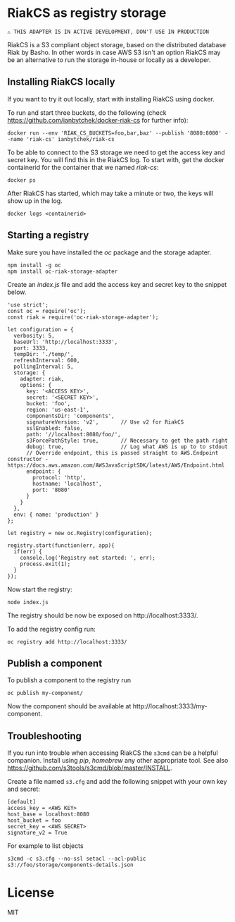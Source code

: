 # RiakCS as registry storage

`⚠️ THIS ADAPTER IS IN ACTIVE DEVELOPMENT, DON'T USE IN PRODUCTION`

RiakCS is a S3 compliant object storage, based on the distributed database Riak by Basho. In other words in case AWS S3 isn't an option RiakCS may be an alternative to run the storage in-house or locally as a developer.

## Installing RiakCS locally

If you want to try it out locally, start with installing RiakCS using docker.

To run and start three buckets, do the following (check https://github.com/ianbytchek/docker-riak-cs for further info):

```
docker run --env 'RIAK_CS_BUCKETS=foo,bar,baz' --publish '8080:8080' --name 'riak-cs' ianbytchek/riak-cs
```

To be able to connect to the S3 storage we need to get the access key and secret key. You will find this in the RiakCS log. To start with, get the docker containerid for the container that we named _riak-cs_:

```
docker ps
```

After RiakCS has started, which may take a minute or two, the keys will show up in the log. 

```
docker logs <containerid>
```

## Starting a registry

Make sure you have installed the _oc_ package and the storage adapter.

```
npm install -g oc
npm install oc-riak-storage-adapter
```

Create an _index.js_ file and add the access key and secret key to the snippet below.

```
'use strict';
const oc = require('oc');
const riak = require('oc-riak-storage-adapter');

let configuration = {
  verbosity: 5,
  baseUrl: 'http://localhost:3333',
  port: 3333,
  tempDir: './temp/',
  refreshInterval: 600,
  pollingInterval: 5,
  storage: {
    adapter: riak,
    options: {
      key: '<ACCESS KEY>',
      secret: '<SECRET KEY>',
      bucket: 'foo',
      region: 'us-east-1',
      componentsDir: 'components',
      signatureVersion: 'v2',       // Use v2 for RiakCS
      sslEnabled: false,
      path: '//localhost:8080/foo/', 
      s3ForcePathStyle: true,       // Necessary to get the path right
      debug: true,                  // Log what AWS is up to to stdout 
      // Override endpoint, this is passed straight to AWS.Endpoint constructor - https://docs.aws.amazon.com/AWSJavaScriptSDK/latest/AWS/Endpoint.html 
      endpoint: {
        protocol: 'http',
        hostname: 'localhost',
        port: '8080'
      }  
    }    
  },
  env: { name: 'production' }
};

let registry = new oc.Registry(configuration);

registry.start(function(err, app){
  if(err) {
    console.log('Registry not started: ', err);
    process.exit(1);
  }
});
```

Now start the registry:

```
node index.js
```

The registry should be now be exposed on http://localhost:3333/.

To add the registry config run: 

```
oc registry add http://localhost:3333/
``` 

## Publish a component

To publish a component to the registry run

```
oc publish my-component/
```

Now the component should be available at http://localhost:3333/my-component.


## Troubleshooting

If you run into trouble when accessing RiakCS the `s3cmd` can be a helpful companion. Install using _pip_, _homebrew_ any other appropriate tool. See also https://github.com/s3tools/s3cmd/blob/master/INSTALL.

Create a file named `s3.cfg` and add the following snippet with your own key and secret:

```
[default]
access_key = <AWS KEY>
host_base = localhost:8080
host_bucket = foo
secret_key = <AWS SECRET>
signature_v2 = True
```

For example to list objects

`s3cmd -c s3.cfg --no-ssl setacl --acl-public s3://foo/storage/components-details.json`

# License

MIT

